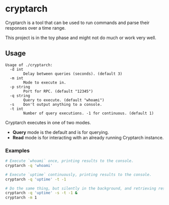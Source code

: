 cryptarch
=========

Cryptarch is a tool that can be used to run commands and parse their responses
over a time range.

This project is in the toy phase and might not do much or work very well.

Usage
-----

```
Usage of ./cryptarch:
  -d int
        Delay between queries (seconds). (default 3)
  -m int
        Mode to execute in.
  -p string
        Port for RPC. (default "12345")
  -q string
        Query to execute. (default "whoami")
  -s    Don't output anything to a console.
  -t int
        Number of query executions. -1 for continuous. (default 1)
```

Cryptarch executes in one of two modes.

- **Query** mode is the default and is for querying.
- **Read** mode is for interacting with an already running Cryptarch instance.

### Examples

```sh
# Execute `whoami` once, printing results to the console.
cryptarch -q 'whoami'

# Execute `uptime` continuously, printing results to the console.
cryptarch -q 'uptime' -t -1

# Do the same thing, but silently in the background, and retrieving results.
cryptarch -q 'uptime' -s -t -1 &
cryptarch -m 1
```
